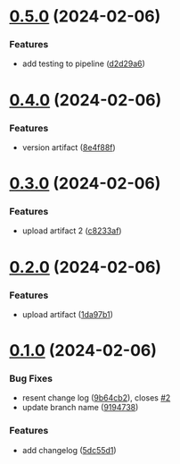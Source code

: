 # [0.5.0](https://github.com/juliabeam/greetings-ci/compare/v0.4.0...v0.5.0) (2024-02-06)


### Features

* add testing to pipeline ([d2d29a6](https://github.com/juliabeam/greetings-ci/commit/d2d29a6b3489565ae56ae25445599db456f70177))



# [0.4.0](https://github.com/juliabeam/greetings-ci/compare/v0.3.0...v0.4.0) (2024-02-06)


### Features

* version artifact ([8e4f88f](https://github.com/juliabeam/greetings-ci/commit/8e4f88f9f41eb517cbebc6e7bf3244376e07ec19))



# [0.3.0](https://github.com/juliabeam/greetings-ci/compare/v0.2.0...v0.3.0) (2024-02-06)


### Features

* upload artifact 2 ([c8233af](https://github.com/juliabeam/greetings-ci/commit/c8233afbcea242690c185c5d66e53bee85a3ef9c))



# [0.2.0](https://github.com/juliabeam/greetings-ci/compare/v0.1.0...v0.2.0) (2024-02-06)


### Features

* upload artifact ([1da97b1](https://github.com/juliabeam/greetings-ci/commit/1da97b10c4e5f1b2adc2af0867aa9c03c867a87b))



# [0.1.0](https://github.com/juliabeam/greetings-ci/compare/5dc55d11a1559c7882553bba00bc350b535cb999...v0.1.0) (2024-02-06)


### Bug Fixes

* resent change log ([9b64cb2](https://github.com/juliabeam/greetings-ci/commit/9b64cb2198a552650ef43abfa8812f1210f9702f)), closes [#2](https://github.com/juliabeam/greetings-ci/issues/2)
* update branch name ([9194738](https://github.com/juliabeam/greetings-ci/commit/91947383ae467d04cbcab19a49ed166897ec5762))


### Features

* add changelog ([5dc55d1](https://github.com/juliabeam/greetings-ci/commit/5dc55d11a1559c7882553bba00bc350b535cb999))



